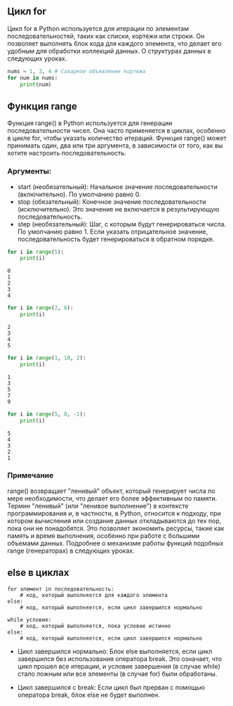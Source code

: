 ## Цикл for
Цикл for в Python используется для итерации по элементам последовательностей, таких как списки, кортежи или строки. Он позволяет выполнять блок кода для каждого элемента, что делает его удобным для обработки коллекций данных. О структурах данных в следующих уроках.
```python
nums = 1, 3, 4 # Сахарное объявление кортежа
for num in nums:
    print(num)
```
## Функция range
Функция range() в Python используется для генерации последовательности чисел. Она часто применяется в циклах, особенно в цикле for, чтобы указать количество итераций. Функция range() может принимать один, два или три аргумента, в зависимости от того, как вы хотите настроить последовательность.

### Аргументы:
- start (необязательный): Начальное значение последовательности (включительно). По умолчанию равно 0.
- stop (обязательный): Конечное значение последовательности (исключительно). Это значение не включается в результирующую последовательность.
- step (необязательный): Шаг, с которым будут генерироваться числа. По умолчанию равно 1. Если указать отрицательное значение, последовательность будет генерироваться в обратном порядке.

```python
for i in range(5):
    print(i)
```
```text
0
1
2
3
4
```
```python
for i in range(2, 6):
    print(i)
```
```text
2
3
4
5
```
```python
for i in range(1, 10, 2):
    print(i)
```
```text
1
3
5
7
9
```
```python
for i in range(5, 0, -1):
    print(i)
```
```text
5
4
3
2
1
```

### Примечание
range() возвращает "ленивый" объект, который генерирует числа по мере необходимости, что делает его более эффективным по памяти.
Термин "ленивый" (или "ленивое выполнение") в контексте программирования и, в частности, в Python, относится к подходу, при котором вычисления или создание данных откладываются до тех пор, пока они не понадобятся. Это позволяет экономить ресурсы, такие как память и время выполнения, особенно при работе с большими объемами данных.
Подробнее о механизме работы функций подобных range (генераторах) в следующих уроках.

## else в циклах
```text
for элемент in последовательность:
    # код, который выполняется для каждого элемента
else:
    # код, который выполняется, если цикл завершился нормально
```
```text
while условие:
    # код, который выполняется, пока условие истинно
else:
    # код, который выполняется, если цикл завершился нормально
```
- Цикл завершился нормально: Блок else выполняется, если цикл завершился без использования оператора break. Это означает, что цикл прошел все итерации, и условие завершения (в случае while) стало ложным или все элементы (в случае for) были обработаны.

- Цикл завершился с break: Если цикл был прерван с помощью оператора break, блок else не будет выполнен.

